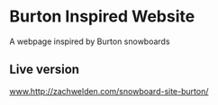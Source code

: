 # Burton Inspired Website  
A webpage inspired by Burton snowboards

## Live version  
www.http://zachwelden.com/snowboard-site-burton/  
